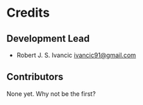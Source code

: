 # Credits

## Development Lead

- Robert J. S. Ivancic <ivancic91@gmail.com>

## Contributors

None yet. Why not be the first?
